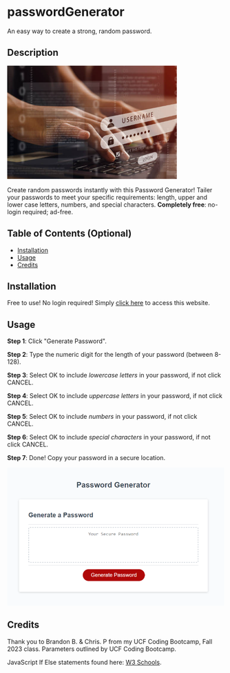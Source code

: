 # passwordGenerator
An easy way to create a strong, random password.


## Description
![alt text](./assets/assets/images/password%20stock.png)

Create random passwords instantly with this Password Generator!
Tailer your passwords to meet your specific requirements: length, upper and lower case letters, numbers, and special characters. 
**Completely free**: no-login required; ad-free.


## Table of Contents (Optional)

- [Installation](#installation)
- [Usage](#usage)
- [Credits](#credits)

## Installation

Free to use! No login required! Simply [click here](https://kathrynfisher3700.github.io/passwordGenerator/) to access this website.

## Usage

**Step 1**: Click "Generate Password".

**Step 2**: Type the numeric digit for the length of your password (between 8-128).

**Step 3**: Select OK to include *lowercase letters* in your password, if not click CANCEL.

**Step 4**: Select OK to include *uppercase letters* in your password, if not click CANCEL.

**Step 5**: Select OK to include *numbers* in your password, if not click CANCEL.

**Step 6**: Select OK to include *special characters* in your password, if not click CANCEL.

**Step 7**: Done! Copy your password in a secure location.


![alt text](./assets/assets/images/Password-Generator.png)

## Credits

Thank you to Brandon B. & Chris. P from my UCF Coding Bootcamp, Fall 2023 class.
Parameters outlined by UCF Coding Bootcamp.

JavaScript If Else statements found here: [W3 Schools](https://www.w3schools.com/js/js_if_else.asp).


